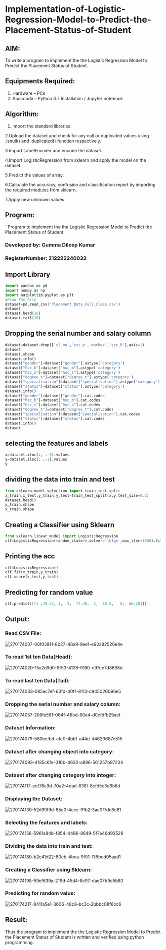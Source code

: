 # Implementation-of-Logistic-Regression-Model-to-Predict-the-Placement-Status-of-Student

## AIM:
To write a program to implement the the Logistic Regression Model to Predict the Placement Status of Student.

## Equipments Required:
1. Hardware – PCs
2. Anaconda – Python 3.7 Installation / Jupyter notebook

## Algorithm:

1. Import the standard libraries.

  2.Upload the dataset and check for any null or duplicated values using .isnull() and   .duplicated() function respectively.

  3.Import LabelEncoder and encode the dataset.

  4.Import LogisticRegression from sklearn and apply the model on the dataset.

  5.Predict the values of array.

  6.Calculate the accuracy, confusion and classification report by importing the required modules from sklearn.

  7.Apply new unknown values

## Program:
`
Program to implement the the Logistic Regression Model to Predict the Placement Status of Student.
### Developed by: Gumma Dileep Kumar
### RegisterNumber:  212222240032
## Import Library
```python
import pandas as pd
import numpy as np
import matplotlib.pyplot as plt
#Read The File
dataset=pd.read_csv('Placement_Data_Full_Class.csv')
dataset
dataset.head(10)
dataset.tail(10)
```
## Dropping the serial number and salary column
```python
dataset=dataset.drop(['sl_no','ssc_p','workex','ssc_b'],axis=1)
dataset
dataset.shape
dataset.info()
dataset["gender"]=dataset["gender"].astype('category')
dataset["hsc_b"]=dataset["hsc_b"].astype('category')
dataset["hsc_s"]=dataset["hsc_s"].astype('category')
dataset["degree_t"]=dataset["degree_t"].astype('category')
dataset["specialisation"]=dataset["specialisation"].astype('category')
dataset["status"]=dataset["status"].astype('category')
dataset.info()
dataset["gender"]=dataset["gender"].cat.codes
dataset["hsc_b"]=dataset["hsc_b"].cat.codes
dataset["hsc_s"]=dataset["hsc_s"].cat.codes
dataset["degree_t"]=dataset["degree_t"].cat.codes
dataset["specialisation"]=dataset["specialisation"].cat.codes
dataset["status"]=dataset["status"].cat.codes
dataset.info()
dataset
```
## selecting the features and labels
```python
x=dataset.iloc[:, :-1].values
y=dataset.iloc[: ,-1].values
y
```
## dividing the data into train and test
```python
from sklearn.model_selection import train_test_split
x_train,x_test,y_train,y_test=train_test_split(x,y,test_size=0.2)
dataset.head()
y_train.shape
x_train.shape
```
## Creating a Classifier using Sklearn
```python
from sklearn.linear_model import LogisticRegression
clf=LogisticRegression(random_state=0,solver='lbfgs',max_iter=1000).fit(x_train,y_train)
```
## Printing the acc
```python
clf=LogisticRegression()
clf.fit(x_train,y_train)
clf.score(x_test,y_test)
``` 
## Predicting for random value
```python
clf.predict([[1	,78.33,	1,	2,	77.48,	2,	86.5,	0,	66.28]])

```
## Output:

### Read CSV File:

![270174007-06f03811-8b27-46a9-9ee1-e92a82526e4e](https://github.com/PriyankaAnnadurai/Implementation-of-Logistic-Regression-Model-to-Predict-the-Placement-Status-of-Student/assets/118351569/cf017214-1d26-4287-a6f4-8129ca2b62cf)



### To read 1st ten Data(Head):

![270174020-15a2d9d0-9f53-4136-9160-c97ce7d8698d](https://github.com/PriyankaAnnadurai/Implementation-of-Logistic-Regression-Model-to-Predict-the-Placement-Status-of-Student/assets/118351569/6dd1deb3-c209-4dca-b59f-9934e1deb862)



### To read last ten Data(Tail):

![270174033-085ec7ef-63fd-40f1-8113-d945026096e5](https://github.com/PriyankaAnnadurai/Implementation-of-Logistic-Regression-Model-to-Predict-the-Placement-Status-of-Student/assets/118351569/9fa733cf-c75c-4e0f-babf-d9530a5e898f)



### Dropping the serial number and salary column:

![270174057-209fe561-064f-48bd-90e4-d0cfdfb29aef](https://github.com/PriyankaAnnadurai/Implementation-of-Logistic-Regression-Model-to-Predict-the-Placement-Status-of-Student/assets/118351569/2ffe4201-f449-4cfd-b0ad-34890c9cd551)









### Dataset Information:

![270174079-580bcfbd-afc0-4bb1-a44d-d4623687e515](https://github.com/PriyankaAnnadurai/Implementation-of-Logistic-Regression-Model-to-Predict-the-Placement-Status-of-Student/assets/118351569/23521bcf-eb9a-421e-bd8b-7ba98ae40b79)



### Dataset after changing object into category:

![270174093-4185c6fe-016b-4630-a896-561257b97234](https://github.com/PriyankaAnnadurai/Implementation-of-Logistic-Regression-Model-to-Predict-the-Placement-Status-of-Student/assets/118351569/34008710-b581-46e8-bb73-de4acafd3944)




### Dataset after changing category into integer:

![270174117-eef76c9d-70a2-4dad-838f-8cfd5c3e6b8d](https://github.com/PriyankaAnnadurai/Implementation-of-Logistic-Regression-Model-to-Predict-the-Placement-Status-of-Student/assets/118351569/b943392b-ff4d-4b14-8244-d6a534265eaa)




### Displaying the Dataset:

![270174130-52d99f9d-85c0-4cce-91b2-3ac0f7dc8e81](https://github.com/PriyankaAnnadurai/Implementation-of-Logistic-Regression-Model-to-Predict-the-Placement-Status-of-Student/assets/118351569/b3e1575b-8bbf-45be-ba27-45a133dc6168)




### Selecting the features and labels:

![270174158-5961a94b-f854-4486-9649-5f7a46d93529](https://github.com/PriyankaAnnadurai/Implementation-of-Logistic-Regression-Model-to-Predict-the-Placement-Status-of-Student/assets/118351569/5bcd2b83-efa9-40ff-80ef-e685994bd9e4)



### Dividing the data into train and test:

![270174180-b2c41d22-80eb-4bea-9f01-f35bcd05aad1](https://github.com/PriyankaAnnadurai/Implementation-of-Logistic-Regression-Model-to-Predict-the-Placement-Status-of-Student/assets/118351569/7e4c21e1-f60a-4363-ac05-a615514dfe14)



### Creating a Classifier using Sklearn:

![270174198-59ef639a-219d-45d4-8c97-dae07b9c5b80](https://github.com/PriyankaAnnadurai/Implementation-of-Logistic-Regression-Model-to-Predict-the-Placement-Status-of-Student/assets/118351569/f0eb9d68-3066-47ad-a398-91ad76e68e0b)



### Predicting for random value:

![270174217-8411a5e1-3606-48c8-bc3c-2bbbc08f6cc6](https://github.com/PriyankaAnnadurai/Implementation-of-Logistic-Regression-Model-to-Predict-the-Placement-Status-of-Student/assets/118351569/45e49f8c-90ab-428c-9109-598f6141699e)



## Result:
Thus the program to implement the the Logistic Regression Model to Predict the Placement Status of Student is written and verified using python programming.
